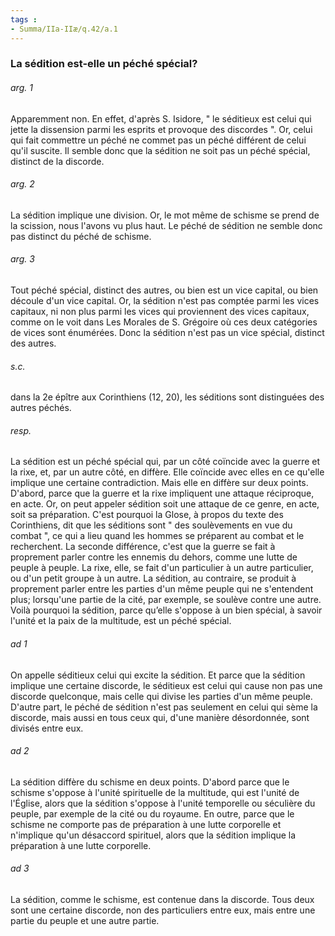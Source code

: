 ```yaml
---
tags : 
- Summa/IIa-IIæ/q.42/a.1
---
```


### La sédition est-elle un péché spécial?

###### arg. 1
Apparemment non. En effet, d'après S. Isidore, " le séditieux est celui qui jette la dissension parmi les esprits et provoque des discordes ". Or, celui qui fait commettre un péché ne commet pas un péché différent de celui qu'il suscite. Il semble donc que la sédition ne soit pas un péché spécial, distinct de la discorde. 

###### arg. 2
La sédition implique une division. Or, le mot même de schisme se prend de la scission, nous l'avons vu plus haut. Le péché de sédition ne semble donc pas distinct du péché de schisme. 

###### arg. 3
Tout péché spécial, distinct des autres, ou bien est un vice capital, ou bien découle d'un vice capital. Or, la sédition n'est pas comptée parmi les vices capitaux, ni non plus parmi les vices qui proviennent des vices capitaux, comme on le voit dans Les Morales de S. Grégoire où ces deux catégories de vices sont énumérées. Donc la sédition n'est pas un vice spécial, distinct des autres. 

###### s.c.
dans la 2e épître aux Corinthiens (12, 20), les séditions sont distinguées des autres péchés. 

###### resp.
La sédition est un péché spécial qui, par un côté coïncide avec la guerre et la rixe, et, par un autre côté, en diffère. Elle coïncide avec elles en ce qu'elle implique une certaine contradiction. Mais elle en diffère sur deux points. D'abord, parce que la guerre et la rixe impliquent une attaque réciproque, en acte. Or, on peut appeler sédition soit une attaque de ce genre, en acte, soit sa préparation. C'est pourquoi la Glose, à propos du texte des Corinthiens, dit que les séditions sont " des soulèvements en vue du combat ", ce qui a lieu quand les hommes se préparent au combat et le recherchent. La seconde différence, c'est que la guerre se fait à proprement parler contre les ennemis du dehors, comme une lutte de peuple à peuple. La rixe, elle, se fait d'un particulier à un autre particulier, ou d'un petit groupe à un autre. La sédition, au contraire, se produit à proprement parler entre les parties d'un même peuple qui ne s'entendent plus; lorsqu'une partie de la cité, par exemple, se soulève contre une autre. Voilà pourquoi la sédition, parce qu’elle s'oppose à un bien spécial, à savoir l'unité et la paix de la multitude, est un péché spécial. 

###### ad 1
On appelle séditieux celui qui excite la sédition. Et parce que la sédition implique une certaine discorde, le séditieux est celui qui cause non pas une discorde quelconque, mais celle qui divise les parties d'un même peuple. D'autre part, le péché de sédition n'est pas seulement en celui qui sème la discorde, mais aussi en tous ceux qui, d'une manière désordonnée, sont divisés entre eux. 

###### ad 2
La sédition diffère du schisme en deux points. D'abord parce que le schisme s'oppose à l'unité spirituelle de la multitude, qui est l'unité de l'Église, alors que la sédition s'oppose à l'unité temporelle ou séculière du peuple, par exemple de la cité ou du royaume. En outre, parce que le schisme ne comporte pas de préparation à une lutte corporelle et n'implique qu'un désaccord spirituel, alors que la sédition implique la préparation à une lutte corporelle. 

###### ad 3
La sédition, comme le schisme, est contenue dans la discorde. Tous deux sont une certaine discorde, non des particuliers entre eux, mais entre une partie du peuple et une autre partie. 

